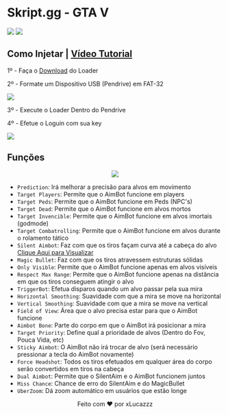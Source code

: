 # Skript.gg - GTA V
[<img src="https://cdn.discordapp.com/emojis/985578817181589504.png"/>](https://skript.gg/) [<img src='https://media.discordapp.net/attachments/957884398026518578/979138758060437504/XiolaEdits_Logo3_Ryxr3_V1.png?height=128&width=128'/>](https://discord.gg/7Csyq8e5Xj)

## Como Injetar | [Vídeo Tutorial](https://www.youtube.com/watch?v=TYKgQjafhpE)

1º - Faça o [Download](https://skript.gg) do Loader

2º - Formate um Dispositivo USB (Pendrive) em FAT-32

<img src='https://cdn.discordapp.com/attachments/916289981650194432/1000595210054684692/Sem_titulo.png'/>

3º - Execute o Loader Dentro do Pendrive

4º - Efetue o Loguin com sua key

<img src='https://cdn.discordapp.com/attachments/916289981650194432/1000602108019622059/unknown.png'/>


## Funções

<p align="center"><img src="https://cdn.discordapp.com/attachments/916289981650194432/1000599148480966666/aim.png"/></p>

  - `Prediction`: Irá melhorar a precisão para alvos em movimento
  - `Target Players`: Permite que o AimBot funcione em players
  - `Target Peds`: Permite que o AimBot funcione em Peds (NPC's)
  - `Target Dead`: Permite que o AimBot funcione em alvos mortos
  - `Target Invencible`: Permite que o AimBot funcione em alvos imortais (godmode)
  - `Target Combatrolling`: Permite que o AimBot funcione em alvos durante o rolamento tático
  - `Silent Aimbot`: Faz com que os tiros façam curva até a cabeça do alvo [Clique Aqui para Visualizar](https://www.youtube.com/watch?v=_Zt_fsJ_EP4)
  - `Magic Bullet`: Faz com que os tiros atravessem estruturas sólidas
  - `Only Visible`: Permite que o AimBot funcione apenas em alvos visíveis
  - `Respect Max Range`: Permite que o AimBot funcione apenas na distância em que os tiros conseguem atingir o alvo
  - `TriggerBot`: Efetua disparos quando um alvo passar pela sua mira
  - `Horizontal Smoothing`: Suavidade com que a mira se move na horizontal
  - `Vertical Smoothing`: Suavidade com que a mira se move na vertical
  - `Field of View`: Área que o alvo precisa estar para que o AimBot funcione
  - `Aimbot Bone`: Parte do corpo em que o AimBot irá posicionar a mira
  - `Target Priority`: Define qual a prioridade de alvos (Dentro do Fov, Pouca Vida, etc)
  - `Sticky Aimbot`: O AimBot não irá trocar de alvo (será necessário pressionar a tecla do AimBot novamente)
  - `Force Headshot`: Todos os tiros efetuados em qualquer área do corpo serão convertidos em tiros na cabeça
  - `Dual Aimbot`: Permite que o SilentAim e o AimBot funcionem juntos
  - `Miss Chance`: Chance de erro do SilentAim e do MagicBullet
  - `UberZoom`: Dá zoom automático em usuários que estão longe

<center>Feito com ❤️ por xLucazzz</center>
